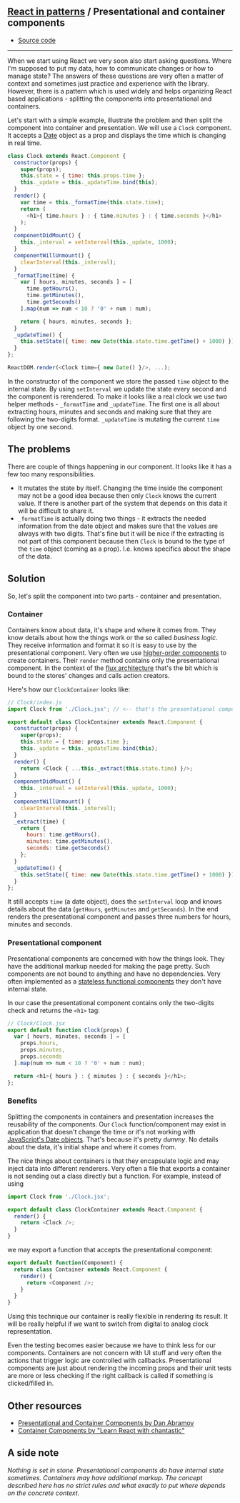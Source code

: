 ## [React in patterns](../../README.md) / Presentational and container components

* [Source code](https://github.com/krasimir/react-in-patterns/tree/master/patterns/presentational-and-container/src)

---

When we start using React we very soon also start asking questions. Where I'm supposed to put my data, how to communicate changes or how to manage state? The answers of these questions are very often a matter of context and sometimes just practice and experience with the library. However, there is a pattern which is used widely and helps organizing React based applications - splitting the components into presentational and containers.

Let's start with a simple example, illustrate the problem and then split the component into container and presentation. We will use a `Clock` component. It accepts a [Date](https://developer.mozilla.org/en-US/docs/Web/JavaScript/Reference/Global_Objects/Date) object as a prop and displays the time which is changing in real time.

```js
class Clock extends React.Component {
  constructor(props) {
    super(props);
    this.state = { time: this.props.time };
    this._update = this._updateTime.bind(this);
  }
  render() {
    var time = this._formatTime(this.state.time);
    return (
      <h1>{ time.hours } : { time.minutes } : { time.seconds }</h1>
    );
  }
  componentDidMount() {
    this._interval = setInterval(this._update, 1000);
  }
  componentWillUnmount() {
    clearInterval(this._interval);
  }
  _formatTime(time) {
    var [ hours, minutes, seconds ] = [
      time.getHours(),
      time.getMinutes(),
      time.getSeconds()
    ].map(num => num < 10 ? '0' + num : num);

    return { hours, minutes, seconds };
  }
  _updateTime() {
    this.setState({ time: new Date(this.state.time.getTime() + 1000) });
  }
};

ReactDOM.render(<Clock time={ new Date() }/>, ...);
```

In the constructor of the component we store the passed `time` object to the internal state. By using `setInterval` we update the state every second and the component is rerendered. To make it looks like a real clock we use two helper methods - `_formatTime` and `_updateTime`. The first one is all about extracting hours, minutes and seconds and making sure that they are following the two-digits format. `_updateTime` is mutating the current `time` object by one second.

## The problems

There are couple of things happening in our component. It looks like it has a few too many responsibilities.

* It mutates the state by itself. Changing the time inside the component may not be a good idea because then only `Clock` knows the current value. If there is another part of the system that depends on this data it will be difficult to share it.
* `_formatTime` is actually doing two things - it extracts the needed information from the date object and makes sure that the values are always with two digits. That's fine but it will be nice if the extracting is not part of this component because then `Clock` is bound to the type of the `time` object (coming as a prop). I.e. knows specifics about the shape of the data.

## Solution

So, let's split the component into two parts - container and presentation.

### Container

Containers know about data, it's shape and where it comes from. They know details about how the things work or the so called *business logic*. They receive information and format it so it is easy to use by the presentational component. Very often we use [higher-order components](https://github.com/krasimir/react-in-patterns/tree/master/patterns/higher-order-components) to create containers. Their `render` method contains only the presentational component. In the context of the [flux architecture](https://github.com/krasimir/react-in-patterns/tree/master/patterns/flux) that's the bit which is bound to the stores' changes and calls action creators.

Here's how our `ClockContainer` looks like:

```js
// Clock/index.js
import Clock from './Clock.jsx'; // <-- that's the presentational component

export default class ClockContainer extends React.Component {
  constructor(props) {
    super(props);
    this.state = { time: props.time };
    this._update = this._updateTime.bind(this);
  }
  render() {
    return <Clock { ...this._extract(this.state.time) }/>;
  }
  componentDidMount() {
    this._interval = setInterval(this._update, 1000);
  }
  componentWillUnmount() {
    clearInterval(this._interval);
  }
  _extract(time) {
    return {
      hours: time.getHours(),
      minutes: time.getMinutes(),
      seconds: time.getSeconds()
    };
  }
  _updateTime() {
    this.setState({ time: new Date(this.state.time.getTime() + 1000) });
  }
};
```

It still accepts `time` (a date object), does the `setInterval` loop and knows details about the data (`getHours`, `getMinutes` and `getSeconds`). In the end renders the presentational component and passes three numbers for hours, minutes and seconds.

### Presentational component

Presentational components are concerned with how the things look. They have the additional markup needed for making the page pretty. Such components are not bound to anything and have no dependencies. Very often implemented as a [stateless functional components](https://facebook.github.io/react/blog/2015/10/07/react-v0.14.html#stateless-functional-components) they don't have internal state.

In our case the presentational component contains only the two-digits check and returns the `<h1>` tag:

```js
// Clock/Clock.jsx
export default function Clock(props) {
  var [ hours, minutes, seconds ] = [
    props.hours,
    props.minutes,
    props.seconds
  ].map(num => num < 10 ? '0' + num : num);

  return <h1>{ hours } : { minutes } : { seconds }</h1>;
};
```

### Benefits

Splitting the components in containers and presentation increases the reusability of the components. Our `Clock` function/component may exist in application that doesn't change the time or it's not working with [JavaScript's Date objects](https://developer.mozilla.org/en-US/docs/Web/JavaScript/Reference/Global_Objects/Date). That's because it's pretty *dummy*. No details about the data, it's initial shape and where it comes from.

The nice things about containers is that they encapsulate logic and may inject data into different renderers. Very often a file that exports a container is not sending out a class directly but a function. For example, instead of using

```js
import Clock from './Clock.jsx';

export default class ClockContainer extends React.Component {
  render() {
    return <Clock />;
  }
}
```

we may export a function that accepts the presentational component:

```js
export default function(Component) {
  return class Container extends React.Component {
    render() {
      return <Component />;
    }
  }
}
```

Using this technique our container is really flexible in rendering its result. It will be really helpful if we want to switch from digital to analog clock representation.

Even the testing becomes easier because we have to think less for our components. Containers are not concern with UI stuff and very often the actions that trigger logic are controlled with callbacks. Presentational components are just about rendering the incoming props and their unit tests are more or less checking if the right callback is called if something is clicked/filled in.

## Other resources

* [Presentational and Container Components by Dan Abramov](https://medium.com/@dan_abramov/smart-and-dumb-components-7ca2f9a7c7d0)
* [Container Components by "Learn React with chantastic"](https://medium.com/@learnreact/container-components-c0e67432e005)

## A side note

*Nothing is set in stone. Presentational components do have internal state sometimes. Containers may have additional markup. The concept described here has no strict rules and what exactly to put where depends on the concrete context.*
